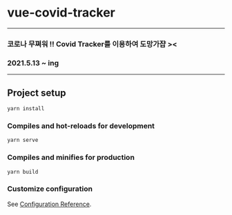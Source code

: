 # vue-covid-tracker
----------------------
### 코로나 무쪄워 !! Covid Tracker를 이용하여 도망가쟙 ><
### 2021.5.13 ~ ing
------------------------
## Project setup
```
yarn install
```

### Compiles and hot-reloads for development
```
yarn serve
```

### Compiles and minifies for production
```
yarn build
```

### Customize configuration
See [Configuration Reference](https://cli.vuejs.org/config/).
